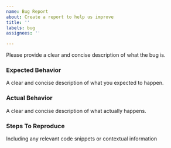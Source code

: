 ```yaml
---
name: Bug Report
about: Create a report to help us improve
title: ''
labels: bug
assignees: ''

---
```


Please provide a clear and concise description of what the bug is.

### Expected Behavior
A clear and concise description of what you expected to happen.

### Actual Behavior
A clear and concise description of what actually happens.

### Steps To Reproduce
Including any relevant code snippets or contextual information
